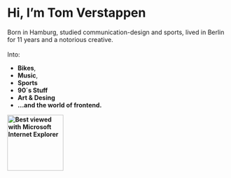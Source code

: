 #     Hi, I’m Tom Verstappen
Born in Hamburg, studied communication-design and sports, lived in Berlin for 11 years and a notorious creative. 
<br>
<br> Into:
- **Bikes**,
- **Music**,
- **Sports**
- **90´s Stuff**
- **Art & Desing**
- **...and the world of frontend.**
<b>
<b>
<b>
<b>
<b><img src="https://github.com/fnky/fnky/raw/fnky/img/ie.jpg" alt="Best viewed with Microsoft Internet Explorer" align="center" width="128">


<!---
TomNicolasVerstappen/TomNicolasVerstappen is a ✨ special ✨ repository because its `README.md` (this file) appears on your GitHub profile.
You can click the Preview link to take a look at your changes.
--->
